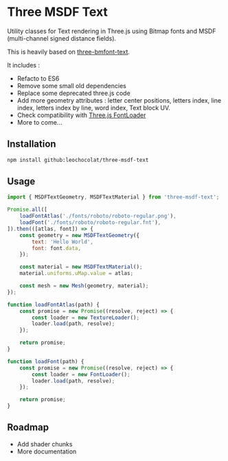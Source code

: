 # Three MSDF Text

Utility classes for Text rendering in Three.js using Bitmap fonts and MSDF (multi-channel signed distance fields).

This is heavily based on [three-bmfont-text](https://github.com/Jam3/three-bmfont-text).

It includes :

- Refacto to ES6
- Remove some small old dependencies
- Replace some deprecated three.js code
- Add more geometry attributes : letter center positions, letters index, line index, letters index by line, word index, Text block UV.
- Check compatibility with [Three.js FontLoader](https://github.com/mrdoob/three.js/blob/master/examples/jsm/loaders/FontLoader.js)
- More to come...

## Installation

```bash
npm install github:leochocolat/three-msdf-text
```

## Usage

```js
import { MSDFTextGeometry, MSDFTextMaterial } from 'three-msdf-text';

Promise.all([
    loadFontAtlas('./fonts/roboto/roboto-regular.png'),
    loadFont('./fonts/roboto/roboto-regular.fnt'),
]).then(([atlas, font]) => {
    const geometry = new MSDFTextGeometry({
        text: 'Hello World',
        font: font.data,
    });

    const material = new MSDFTextMaterial();
    material.uniforms.uMap.value = atlas;

    const mesh = new Mesh(geometry, material);
});

function loadFontAtlas(path) {
    const promise = new Promise((resolve, reject) => {
        const loader = new TextureLoader();
        loader.load(path, resolve);
    });

    return promise;
}

function loadFont(path) {
    const promise = new Promise((resolve, reject) => {
        const loader = new FontLoader();
        loader.load(path, resolve);
    });

    return promise;
}
```

## Roadmap

- Add shader chunks
- More documentation
